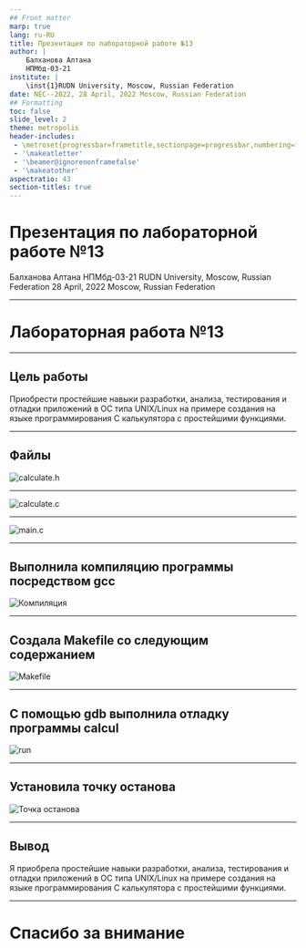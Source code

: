 ```yaml
---
## Front matter
marp: true
lang: ru-RU
title: Презентация по лабораторной работе №13
author: |
	Балханова Алтана 
	НПМбд-03-21
institute: |
	\inst{1}RUDN University, Moscow, Russian Federation
date: NEC--2022, 28 April, 2022 Moscow, Russian Federation
## Formatting
toc: false
slide_level: 2
theme: metropolis
header-includes: 
 - \metroset{progressbar=frametitle,sectionpage=progressbar,numbering=fraction}
 - '\makeatletter'
 - '\beamer@ignorenonframefalse'
 - '\makeatother'
aspectratio: 43
section-titles: true
---
```


# Презентация по лабораторной работе №13
Балханова Алтана 
НПМбд-03-21
RUDN University, Moscow, Russian Federation
28 April, 2022 Moscow, Russian Federation

---

# Лабораторная работа №13

---

## Цель работы

Приобрести простейшие навыки разработки, анализа, тестирования и отладки приложений в ОС типа UNIX/Linux на примере создания на языке программирования С калькулятора с простейшими функциями.


---

## Файлы

![calculate.h](image/Screenshot_1.png)

---
	
![calculate.c](image/Screenshot_2.png)

---
	
![main.c](image/Screenshot_3.png)

---

## Выполнила компиляцию программы посредством gcc

![Компиляция](image/Screenshot_8.png)

---
## Создала Makefile со следующим содержанием 

![Makefile](image/Screenshot_5.png)

---
## С помощью gdb выполнила отладку программы calcul

![run](image/Screenshot_11.png)

---

## Установила точку останова

![Точка останова](image/Screenshot_16.png)

---

## Вывод

Я приобрела простейшие навыки разработки, анализа, тестирования и отладки приложений в ОС типа UNIX/Linux на примере создания на языке программирования С калькулятора с простейшими функциями.

---

# Спасибо за внимание
